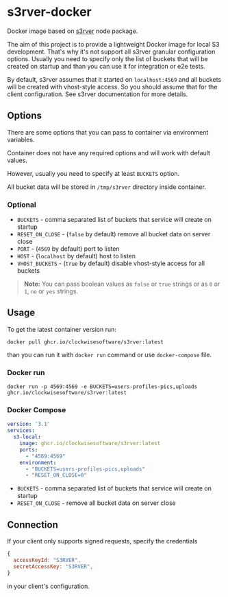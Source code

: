 # s3rver-docker

Docker image based on [s3rver](https://github.com/jamhall/s3rver) node package.

The aim of this project is to provide a lightweight Docker image for local S3 development.
That's why it's not support all s3rver granular configuration options.
Usually you need to specify only the list of buckets that will be created on startup and than you can use it for integration or e2e tests.

By default, s3rver assumes that it started on `localhost:4569` and all buckets will be created with vhost-style access.
So you should assume that for the client configuration. See s3rver documentation for more details.


## Options

There are some options that you can pass to container via environment variables.

Container does not have any required options and will work with default values.

However, usually you need to specify at least `BUCKETS` option.

All bucket data will be stored in `/tmp/s3rver` directory inside container.

### Optional

- `BUCKETS` - comma separated list of buckets that service will create on startup
- `RESET_ON_CLOSE` - (`false` by default) remove all bucket data on server close
- `PORT` - (`4569` by default) port to listen
- `HOST` - (`localhost` by default) host to listen
- `VHOST_BUCKETS` - (`true` by default) disable vhost-style access for all buckets

> **Note:** You can pass boolean values as `false` or `true` strings or as `0` or `1`, `no` or `yes` strings.

## Usage

To get the latest container version run:
```shell
docker pull ghcr.io/clockwisesoftware/s3rver:latest
```
than you can run it with `docker run` command or use `docker-compose` file.

### Docker run

```shell
docker run -p 4569:4569 -e BUCKETS=users-profiles-pics,uploads ghcr.io/clockwisesoftware/s3rver:latest
```

### Docker Compose

```yaml
version: '3.1'
services:
  s3-local:
    image: ghcr.io/clockwisesoftware/s3rver:latest
    ports:
      - "4569:4569"
    environment:
      - "BUCKETS=users-profiles-pics,uploads"
      - "RESET_ON_CLOSE=0"
```
- `BUCKETS` - comma separated list of buckets that service will create on startup
- `RESET_ON_CLOSE` - remove all bucket data on server close

## Connection

If your client only supports signed requests, specify the credentials

```javascript
{
  accessKeyId: "S3RVER",
  secretAccessKey: "S3RVER",
}
```

in your client's configuration.